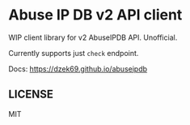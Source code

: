 # Abuse IP DB v2 API client

WIP client library for v2 AbuseIPDB API. Unofficial.

Currently supports just `check` endpoint.

Docs: https://dzek69.github.io/abuseipdb

## LICENSE

MIT
